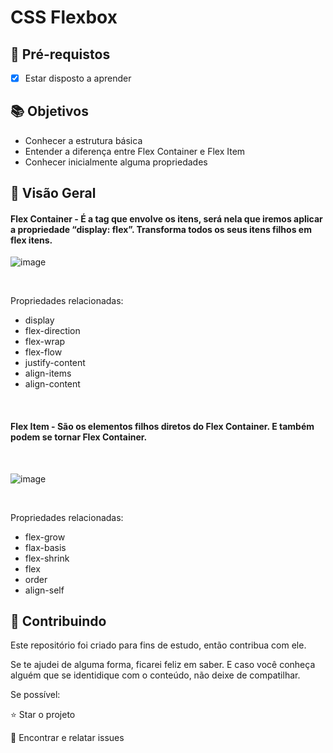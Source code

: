 
<h1>CSS Flexbox</h1>

<h2>
🛑 Pré-requistos
</h2>

- [x] Estar disposto a aprender

<h2> 📚 Objetivos</h2>
   
- Conhecer a estrutura básica
- Entender a diferença entre Flex Container e Flex Item
- Conhecer inicialmente alguma propriedades
  
 
<h2> 🔸 Visão Geral</h2>
 
 <h4>Flex Container - É a tag que envolve os itens, será nela que iremos aplicar a
propriedade “display: flex”. Transforma todos os seus itens filhos
em flex itens.</h4>
 
 ![image](https://user-images.githubusercontent.com/32016610/173163334-95492fe8-7c84-408a-b892-fc8a91373a5a.png)

 <br>
 
 Propriedades relacionadas:
 
- display
- flex-direction
- flex-wrap
- flex-flow
- justify-content
- align-items
- align-content

<br>

<h4> Flex Item - São os elementos filhos diretos do Flex Container. E também
podem se tornar Flex Container.</h4>
<br>

![image](https://user-images.githubusercontent.com/32016610/173163403-6a0daecc-93db-40d4-b8d2-c4ccc9a22764.png)

<br>

Propriedades relacionadas:

- flex-grow
- flax-basis
- flex-shrink
- flex
- order
- align-self


 
<h2> 🤝 Contribuindo </h2>

Este repositório foi criado para fins de estudo, então contribua com ele.<br>

Se te ajudei de alguma forma, ficarei feliz em saber. E caso você conheça alguém que se identidique com o conteúdo, não deixe de compatilhar.

Se possível:

⭐️  Star o projeto

🐛 Encontrar e relatar issues

